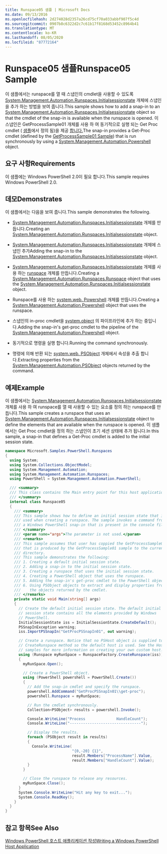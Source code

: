 ```yaml
---
title: Runspace05 샘플 | Microsoft Docs
ms.date: 09/13/2016
ms.openlocfilehash: 2d274028d2357a26cd75cf70a033abbf907f5c4d
ms.sourcegitcommit: 0907b8c6322d2c7c61b17f8168d53452c8964b41
ms.translationtype: MT
ms.contentlocale: ko-KR
ms.lasthandoff: 08/05/2020
ms.locfileid: "87772164"
---
```

# <a name="runspace05-sample"></a><span data-ttu-id="00012-102">Runspace05 샘플</span><span class="sxs-lookup"><span data-stu-id="00012-102">Runspace05 Sample</span></span>

<span data-ttu-id="00012-103">이 샘플에서는 runspace를 열 때 스냅인의 cmdlet을 사용할 수 있도록 [System.Management.Automation.Runspaces.Initialsessionstate](/dotnet/api/System.Management.Automation.Runspaces.InitialSessionState) 개체에 스냅인을 추가 하는 방법을 보여 줍니다.</span><span class="sxs-lookup"><span data-stu-id="00012-103">This sample shows how to add a snap-in to an [System.Management.Automation.Runspaces.Initialsessionstate](/dotnet/api/System.Management.Automation.Runspaces.InitialSessionState) object so that the cmdlet of the snap-in is available when the runspace is opened.</span></span> <span data-ttu-id="00012-104">이 스냅인은 GetProcessSample01 개체를 사용 하 여 동기적으로 실행 되는 Get Proc cmdlet ( [샘플](../cmdlet/getprocesssample01-sample.md)에서 정의 됨)을 제공 [합니다.](/dotnet/api/system.management.automation.powershell)</span><span class="sxs-lookup"><span data-stu-id="00012-104">The snap-in provides a Get-Proc cmdlet (defined by the [GetProcessSample01 Sample](../cmdlet/getprocesssample01-sample.md)) that is run synchronously by using a [System.Management.Automation.Powershell](/dotnet/api/system.management.automation.powershell) object.</span></span>

## <a name="requirements"></a><span data-ttu-id="00012-105">요구 사항</span><span class="sxs-lookup"><span data-stu-id="00012-105">Requirements</span></span>

<span data-ttu-id="00012-106">이 샘플에는 Windows PowerShell 2.0이 필요 합니다.</span><span class="sxs-lookup"><span data-stu-id="00012-106">This sample requires Windows PowerShell 2.0.</span></span>

## <a name="demonstrates"></a><span data-ttu-id="00012-107">데모</span><span class="sxs-lookup"><span data-stu-id="00012-107">Demonstrates</span></span>

<span data-ttu-id="00012-108">이 샘플에서는 다음을 보여 줍니다.</span><span class="sxs-lookup"><span data-stu-id="00012-108">This sample demonstrates the following.</span></span>

- <span data-ttu-id="00012-109">[System.Management.Automation.Runspaces.Initialsessionstate](/dotnet/api/System.Management.Automation.Runspaces.InitialSessionState) 개체를 만듭니다.</span><span class="sxs-lookup"><span data-stu-id="00012-109">Creating an [System.Management.Automation.Runspaces.Initialsessionstate](/dotnet/api/System.Management.Automation.Runspaces.InitialSessionState) object.</span></span>

- <span data-ttu-id="00012-110">[System.Management.Automation.Runspaces.Initialsessionstate](/dotnet/api/System.Management.Automation.Runspaces.InitialSessionState) 개체에 스냅인 추가</span><span class="sxs-lookup"><span data-stu-id="00012-110">Adding the snap-in to the [System.Management.Automation.Runspaces.Initialsessionstate](/dotnet/api/System.Management.Automation.Runspaces.InitialSessionState) object.</span></span>

- <span data-ttu-id="00012-111">[System.Management.Automation.Runspaces.Initialsessionstate](/dotnet/api/System.Management.Automation.Runspaces.InitialSessionState) 개체를 사용 하는 [runspace](/dotnet/api/System.Management.Automation.Runspaces.Runspace) 개체를 만듭니다.</span><span class="sxs-lookup"><span data-stu-id="00012-111">Creating a [System.Management.Automation.Runspaces.Runspace](/dotnet/api/System.Management.Automation.Runspaces.Runspace) object that uses the [System.Management.Automation.Runspaces.Initialsessionstate](/dotnet/api/System.Management.Automation.Runspaces.InitialSessionState) object.</span></span>

- <span data-ttu-id="00012-112">Runspace를 사용 하는 [system.web. Powershell](/dotnet/api/system.management.automation.powershell) 개체를 만듭니다.</span><span class="sxs-lookup"><span data-stu-id="00012-112">Creating a [System.Management.Automation.Powershell](/dotnet/api/system.management.automation.powershell) object that uses the runspace.</span></span>

- <span data-ttu-id="00012-113">스냅인의 in-proc cmdlet을 [system.object](/dotnet/api/system.management.automation.powershell) 의 파이프라인에 추가 하는 중입니다.</span><span class="sxs-lookup"><span data-stu-id="00012-113">Adding the snap-in's get-proc cmdlet to the pipeline of the [System.Management.Automation.Powershell](/dotnet/api/system.management.automation.powershell) object.</span></span>

- <span data-ttu-id="00012-114">동기적으로 명령을 실행 합니다.</span><span class="sxs-lookup"><span data-stu-id="00012-114">Running the command synchronously.</span></span>

- <span data-ttu-id="00012-115">명령에 의해 반환 되는 [system.web. PSObject](/dotnet/api/System.Management.Automation.PSObject) 개체에서 속성을 추출 합니다.</span><span class="sxs-lookup"><span data-stu-id="00012-115">Extracting properties from the [System.Management.Automation.PSObject](/dotnet/api/System.Management.Automation.PSObject) objects returned by the command.</span></span>

## <a name="example"></a><span data-ttu-id="00012-116">예제</span><span class="sxs-lookup"><span data-stu-id="00012-116">Example</span></span>

<span data-ttu-id="00012-117">이 샘플에서는 [System.Management.Automation.Runspaces.Initialsessionstate](/dotnet/api/System.Management.Automation.Runspaces.InitialSessionState) 개체를 사용 하 여 runspace를 열 때 사용할 수 있는 요소를 정의 하는 runspace를 만듭니다.</span><span class="sxs-lookup"><span data-stu-id="00012-117">This sample creates a runspace that uses an [System.Management.Automation.Runspaces.Initialsessionstate](/dotnet/api/System.Management.Automation.Runspaces.InitialSessionState) object to define the elements that are available when the runspace is opened.</span></span> <span data-ttu-id="00012-118">이 샘플에서는 Get Proc cmdlet을 정의 하는 스냅인이 초기 세션 상태에 추가 됩니다.</span><span class="sxs-lookup"><span data-stu-id="00012-118">In this sample, a snap-in that defines a Get-Proc cmdlet is added to the initial session state.</span></span>

```csharp
namespace Microsoft.Samples.PowerShell.Runspaces
{
  using System;
  using System.Collections.ObjectModel;
  using System.Management.Automation;
  using System.Management.Automation.Runspaces;
  using PowerShell = System.Management.Automation.PowerShell;

  /// <summary>
  /// This class contains the Main entry point for this host application.
  /// </summary>
  internal class Runspace05
  {
    /// <summary>
    /// This sample shows how to define an initial session state that is
    /// used when creating a runspace. The sample invokes a command from
    /// a Windows PowerShell snap-in that is present in the console file.
    /// </summary>
    /// <param name="args">The parameter is not used.</param>
    /// <remarks>
    /// This sample assumes that user has coppied the GetProcessSample01.dll
    /// that is produced by the GetProcessSample01 sample to the current
    /// directory.
    /// This sample demonstrates the following:
    /// 1. Creating a default initial session state.
    /// 2. Adding a snap-in to the initial session state.
    /// 3. Creating a runspace that uses the initial session state.
    /// 4. Creating a PowerShell object that uses the runspace.
    /// 5. Adding the snap-in's get-proc cmdlet to the PowerShell object.
    /// 6. Using PSObject objects to extract and display properties from
    ///    the objects returned by the cmdlet.
    /// </remarks>
    private static void Main(string[] args)
    {
      // Create the default initial session state. The default initial
      // session state contains all the elements provided by Windows
      // PowerShell.
      InitialSessionState iss = InitialSessionState.CreateDefault();
      PSSnapInException warning;
      iss.ImportPSSnapIn("GetProcPSSnapIn01", out warning);

      // Create a runspace. Notice that no PSHost object is supplied to the
      // CreateRunspace method so the default host is used. See the Host
      // samples for more information on creating your own custom host.
      using (Runspace myRunSpace = RunspaceFactory.CreateRunspace(iss))
      {
        myRunSpace.Open();

        // Create a PowerShell object.
        using (PowerShell powershell = PowerShell.Create())
        {
          // Add the snap-in cmdlet and specify the runspace.
          powershell.AddCommand("GetProcPSSnapIn01\\get-proc");
          powershell.Runspace = myRunSpace;

          // Run the cmdlet synchronously.
          Collection<PSObject> results = powershell.Invoke();

          Console.WriteLine("Process              HandleCount");
          Console.WriteLine("--------------------------------");

          // Display the results.
          foreach (PSObject result in results)
          {
            Console.WriteLine(
                              "{0,-20} {1}",
                              result.Members["ProcessName"].Value,
                              result.Members["HandleCount"].Value);
          }
        }

        // Close the runspace to release any resources.
        myRunSpace.Close();
      }
      System.Console.WriteLine("Hit any key to exit...");
      System.Console.ReadKey();
    }
  }
}
```

## <a name="see-also"></a><span data-ttu-id="00012-119">참고 항목</span><span class="sxs-lookup"><span data-stu-id="00012-119">See Also</span></span>

[<span data-ttu-id="00012-120">Windows PowerShell 호스트 애플리케이션 작성</span><span class="sxs-lookup"><span data-stu-id="00012-120">Writing a Windows PowerShell Host Application</span></span>](./writing-a-windows-powershell-host-application.md)
